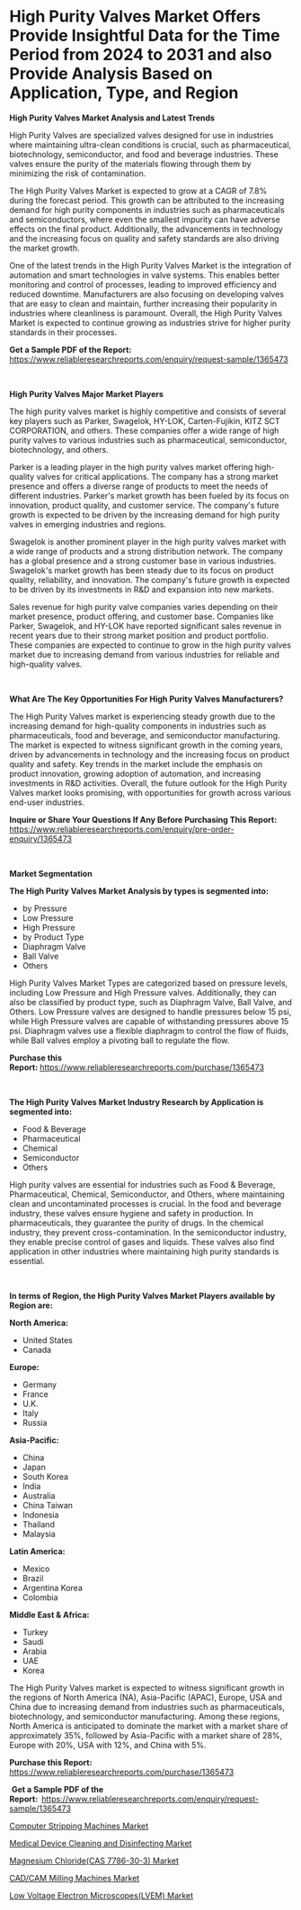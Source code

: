<p><h1>High Purity Valves Market Offers Provide Insightful Data for the Time Period from 2024 to 2031 and also Provide Analysis Based on Application, Type, and Region</h1></p><p><strong>High Purity Valves Market Analysis and Latest Trends</strong></p>
<p><p>High Purity Valves are specialized valves designed for use in industries where maintaining ultra-clean conditions is crucial, such as pharmaceutical, biotechnology, semiconductor, and food and beverage industries. These valves ensure the purity of the materials flowing through them by minimizing the risk of contamination.</p><p>The High Purity Valves Market is expected to grow at a CAGR of 7.8% during the forecast period. This growth can be attributed to the increasing demand for high purity components in industries such as pharmaceuticals and semiconductors, where even the smallest impurity can have adverse effects on the final product. Additionally, the advancements in technology and the increasing focus on quality and safety standards are also driving the market growth.</p><p>One of the latest trends in the High Purity Valves Market is the integration of automation and smart technologies in valve systems. This enables better monitoring and control of processes, leading to improved efficiency and reduced downtime. Manufacturers are also focusing on developing valves that are easy to clean and maintain, further increasing their popularity in industries where cleanliness is paramount. Overall, the High Purity Valves Market is expected to continue growing as industries strive for higher purity standards in their processes.</p></p>
<p><strong>Get a Sample PDF of the Report:&nbsp;</strong> <a href="https://www.reliableresearchreports.com/enquiry/request-sample/1365473">https://www.reliableresearchreports.com/enquiry/request-sample/1365473</a></p>
<p>&nbsp;</p>
<p><strong>High Purity Valves Major Market Players</strong></p>
<p><p>The high purity valves market is highly competitive and consists of several key players such as Parker, Swagelok, HY-LOK, Carten-Fujikin, KITZ SCT CORPORATION, and others. These companies offer a wide range of high purity valves to various industries such as pharmaceutical, semiconductor, biotechnology, and others.</p><p>Parker is a leading player in the high purity valves market offering high-quality valves for critical applications. The company has a strong market presence and offers a diverse range of products to meet the needs of different industries. Parker's market growth has been fueled by its focus on innovation, product quality, and customer service. The company's future growth is expected to be driven by the increasing demand for high purity valves in emerging industries and regions.</p><p>Swagelok is another prominent player in the high purity valves market with a wide range of products and a strong distribution network. The company has a global presence and a strong customer base in various industries. Swagelok's market growth has been steady due to its focus on product quality, reliability, and innovation. The company's future growth is expected to be driven by its investments in R&D and expansion into new markets.</p><p>Sales revenue for high purity valve companies varies depending on their market presence, product offering, and customer base. Companies like Parker, Swagelok, and HY-LOK have reported significant sales revenue in recent years due to their strong market position and product portfolio. These companies are expected to continue to grow in the high purity valves market due to increasing demand from various industries for reliable and high-quality valves.</p></p>
<p>&nbsp;</p>
<p><strong>What Are The Key Opportunities For High Purity Valves Manufacturers?</strong></p>
<p><p>The High Purity Valves market is experiencing steady growth due to the increasing demand for high-quality components in industries such as pharmaceuticals, food and beverage, and semiconductor manufacturing. The market is expected to witness significant growth in the coming years, driven by advancements in technology and the increasing focus on product quality and safety. Key trends in the market include the emphasis on product innovation, growing adoption of automation, and increasing investments in R&D activities. Overall, the future outlook for the High Purity Valves market looks promising, with opportunities for growth across various end-user industries.</p></p>
<p><strong>Inquire or Share Your Questions If Any Before Purchasing This Report:</strong> <a href="https://www.reliableresearchreports.com/enquiry/pre-order-enquiry/1365473">https://www.reliableresearchreports.com/enquiry/pre-order-enquiry/1365473</a></p>
<p>&nbsp;</p>
<p><strong>Market Segmentation</strong></p>
<p><strong>The High Purity Valves Market Analysis by types is segmented into:</strong></p>
<p><ul><li>by Pressure</li><li>Low Pressure</li><li>High Pressure</li><li>by Product Type</li><li>Diaphragm Valve</li><li>Ball Valve</li><li>Others</li></ul></p>
<p><p>High Purity Valves Market Types are categorized based on pressure levels, including Low Pressure and High Pressure valves. Additionally, they can also be classified by product type, such as Diaphragm Valve, Ball Valve, and Others. Low Pressure valves are designed to handle pressures below 15 psi, while High Pressure valves are capable of withstanding pressures above 15 psi. Diaphragm valves use a flexible diaphragm to control the flow of fluids, while Ball valves employ a pivoting ball to regulate the flow.</p></p>
<p><strong>Purchase this Report:&nbsp;</strong><a href="https://www.reliableresearchreports.com/purchase/1365473">https://www.reliableresearchreports.com/purchase/1365473</a></p>
<p>&nbsp;</p>
<p><strong>The High Purity Valves Market Industry Research by Application is segmented into:</strong></p>
<p><ul><li>Food & Beverage</li><li>Pharmaceutical</li><li>Chemical</li><li>Semiconductor</li><li>Others</li></ul></p>
<p><p>High purity valves are essential for industries such as Food & Beverage, Pharmaceutical, Chemical, Semiconductor, and Others, where maintaining clean and uncontaminated processes is crucial. In the food and beverage industry, these valves ensure hygiene and safety in production. In pharmaceuticals, they guarantee the purity of drugs. In the chemical industry, they prevent cross-contamination. In the semiconductor industry, they enable precise control of gases and liquids. These valves also find application in other industries where maintaining high purity standards is essential.</p></p>
<p>&nbsp;</p>
<p><strong>In terms of Region, the High Purity Valves Market Players available by Region are:</strong></p>
<p>
    <p> <strong> North America: </strong>
        <ul>
            <li>United States</li>
            <li>Canada</li>
        </ul>
        </p> 
    <p> <strong> Europe: </strong>
        <ul>
            <li>Germany</li>
            <li>France</li>
            <li>U.K.</li>
            <li>Italy</li>
            <li>Russia</li>
        </ul>
        </p> 
    <p> <strong> Asia-Pacific: </strong>
        <ul>
            <li>China</li>
            <li>Japan</li>
            <li>South Korea</li>
            <li>India</li>
            <li>Australia</li>
            <li>China Taiwan</li>
            <li>Indonesia</li>
            <li>Thailand</li>
            <li>Malaysia</li>
        </ul>
        </p> 
    <p> <strong> Latin America: </strong>
        <ul>
            <li>Mexico</li>
            <li>Brazil</li>
            <li>Argentina Korea</li>
            <li>Colombia</li>
        </ul>
        </p> 
    <p> <strong> Middle East & Africa: </strong>
        <ul>
            <li>Turkey</li>
            <li>Saudi</li>
            <li>Arabia</li>
            <li>UAE</li>
            <li>Korea</li>
        </ul>
    </p>
    </p>
<p><p>The High Purity Valves market is expected to witness significant growth in the regions of North America (NA), Asia-Pacific (APAC), Europe, USA and China due to increasing demand from industries such as pharmaceuticals, biotechnology, and semiconductor manufacturing. Among these regions, North America is anticipated to dominate the market with a market share of approximately 35%, followed by Asia-Pacific with a market share of 28%, Europe with 20%, USA with 12%, and China with 5%.</p></p>
<p><strong>Purchase this Report: </strong><a href="https://www.reliableresearchreports.com/purchase/1365473">https://www.reliableresearchreports.com/purchase/1365473</a></p>
<p>&nbsp;<strong>Get a Sample PDF of the Report:&nbsp;&nbsp;</strong><a href="https://www.reliableresearchreports.com/enquiry/request-sample/1365473">https://www.reliableresearchreports.com/enquiry/request-sample/1365473</a></p>
<p><strong></strong></p>
<p><p><a href="https://medium.com/p/c07eb85611ff/edit">Computer Stripping Machines Market</a></p><p><a href="https://medium.com/p/980432feeee3/edit">Medical Device Cleaning and Disinfecting Market</a></p><p><a href="https://medium.com/p/28fd3086df1e/edit">Magnesium Chloride(CAS 7786-30-3) Market</a></p><p><a href="https://medium.com/p/1d82d53a3275/edit">CAD/CAM Milling Machines Market</a></p><p><a href="https://medium.com/p/44b554c53d4b/edit">Low Voltage Electron Microscopes(LVEM) Market</a></p></p>